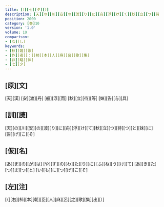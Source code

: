 ```yaml
---
title: [（][七][夕][）]
description: [天][の][川][安][の][渡][り][に][舟][浮][け][て][秋][立][つ][待][つ][と][妹][に][告][げ][こ][そ]
position: 2000
category: [巻]10
version: '1.0'
volume: 10
comparison:
- [な][し]
keywords:
- [秋][雑][歌]
- [作][者][：][柿][本][人][麻][呂][歌][集]
- [非][略][体]
- [七][夕]
---
```


## [原][文]

[天][漢] [安][渡][丹] [船][浮][而] [秋][立][待][等] [妹][告][与][具]

## [訓][読]

[天][の][川][安][の][渡][り][に][舟][浮][け][て][秋][立][つ][待][つ][と][妹][に][告][げ][こ][そ]

## [仮][名]

[あ][ま][の][が][は] [や][す][の][わ][た][り][に] [ふ][ね][う][け][て] [あ][き][た][つ][ま][つ][と] [い][も][に][つ][げ][こ][そ]

## [左][注]

[（][右][柿][本][朝][臣][人][麻][呂][之][歌][集][出][）]
